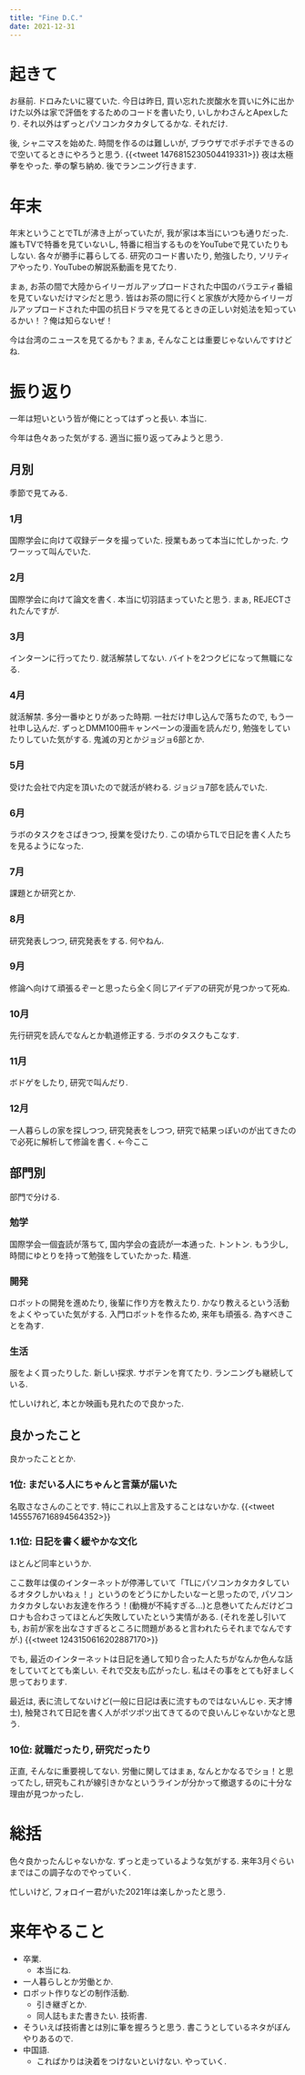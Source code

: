 ```yaml
---
title: "Fine D.C."
date: 2021-12-31
---
```


# 起きて
お昼前. ドロみたいに寝ていた. 今日は昨日, 買い忘れた炭酸水を買いに外に出かけた以外は家で評価をするためのコードを書いたり, いしかわさんとApexしたり. それ以外はずっとパソコンカタカタしてるかな. それだけ.

後, シャニマスを始めた. 時間を作るのは難しいが, ブラウザでポチポチできるので空いてるときにやろうと思う.
{{<tweet 1476815230504419331>}}
夜は太極拳をやった. 拳の撃ち納め. 後でランニング行きます.

# 年末
年末ということでTLが沸き上がっていたが, 我が家は本当にいつも通りだった. 誰もTVで特番を見ていないし, 特番に相当するものをYouTubeで見ていたりもしない. 各々が勝手に暮らしてる. 研究のコード書いたり, 勉強したり, ソリティアやったり. YouTubeの解説系動画を見てたり.

まぁ, お茶の間で大陸からイリーガルアップロードされた中国のバラエティ番組を見ていないだけマシだと思う. 皆はお茶の間に行くと家族が大陸からイリーガルアップロードされた中国の抗日ドラマを見てるときの正しい対処法を知っているかい！？俺は知らないぜ！

今は台湾のニュースを見てるかも？まぁ, そんなことは重要じゃないんですけどね.

# 振り返り
一年は短いという皆が俺にとってはずっと長い. 本当に.

今年は色々あった気がする. 適当に振り返ってみようと思う.

## 月別
季節で見てみる.
### 1月
国際学会に向けて収録データを撮っていた. 授業もあって本当に忙しかった. ウワーッって叫んでいた.

### 2月
国際学会に向けて論文を書く. 本当に切羽詰まっていたと思う. まぁ, REJECTされたんですが.

### 3月
インターンに行ってたり. 就活解禁してない. バイトを2つクビになって無職になる.

### 4月
就活解禁. 多分一番ゆとりがあった時期. 一社だけ申し込んで落ちたので, もう一社申し込んだ. ずっとDMM100冊キャンペーンの漫画を読んだり, 勉強をしていたりしていた気がする.
鬼滅の刃とかジョジョ6部とか.
### 5月
受けた会社で内定を頂いたので就活が終わる. ジョジョ7部を読んでいた.

### 6月
ラボのタスクをさばきつつ, 授業を受けたり. この頃からTLで日記を書く人たちを見るようになった.

### 7月
課題とか研究とか.

### 8月
研究発表しつつ, 研究発表をする. 何やねん.

### 9月
修論へ向けて頑張るぞーと思ったら全く同じアイデアの研究が見つかって死ぬ.

### 10月
先行研究を読んでなんとか軌道修正する. ラボのタスクもこなす.

### 11月
ボドゲをしたり, 研究で叫んだり.

### 12月
一人暮らしの家を探しつつ, 研究発表をしつつ, 研究で結果っぽいのが出てきたので必死に解析して修論を書く. ←今ここ

## 部門別
部門で分ける.

### 勉学
国際学会一個査読が落ちて, 国内学会の査読が一本通った. トントン.
もう少し, 時間にゆとりを持って勉強をしていたかった. 精進.
### 開発
ロボットの開発を進めたり, 後輩に作り方を教えたり. かなり教えるという活動をよくやっていた気がする. 入門ロボットを作るため, 来年も頑張る. 為すべきことを為す.

### 生活
服をよく買ったりした. 新しい探求. サボテンを育てたり. ランニングも継続している.

忙しいけれど, 本とか映画も見れたので良かった.

## 良かったこと
良かったこととか.

### 1位: まだいる人にちゃんと言葉が届いた
名取さなさんのことです. 特にこれ以上言及することはないかな.
{{<tweet 1455576716894564352>}}

### 1.1位: 日記を書く緩やかな文化
ほとんど同率というか. 

ここ数年は僕のインターネットが停滞していて「TLにパソコンカタカタしているオタクしかいねぇ！」というのをどうにかしたいなーと思ったので, パソコンカタカタしないお友達を作ろう！(動機が不純すぎる...)と息巻いてたんだけどコロナも合わさってほとんど失敗していたという実情がある. (それを差し引いても, お前が家を出なさすぎるところに問題があると言われたらそれまでなんですが.)
{{<tweet 1243150616202887170>}}

でも, 最近のインターネットは日記を通して知り合った人たちがなんか色んな話をしていてとても楽しい. それで交友も広がったし. 私はその事をとても好ましく思っております.

最近は, 表に流してないけど(一般に日記は表に流すものではないんじゃ. 天才博士), 触発されて日記を書く人がポツポツ出てきてるので良いんじゃないかなと思う.

### 10位: 就職だったり, 研究だったり
正直, そんなに重要視してない. 労働に関してはまぁ, なんとかなるでショ！と思ってたし, 研究もこれが線引きかなというラインが分かって撤退するのに十分な理由が見つかったし.

# 総括
色々良かったんじゃないかな. ずっと走っているような気がする. 来年3月ぐらいまではこの調子なのでやっていく.

忙しいけど, フォロイー君がいた2021年は楽しかったと思う.
# 来年やること

- 卒業.
  - 本当にね.
- 一人暮らしとか労働とか.
- ロボット作りなどの制作活動.
  - 引き継ぎとか.
  - 同人誌もまた書きたい. 技術書.
- そういえば技術書とは別に筆を握ろうと思う. 書こうとしているネタがぼんやりあるので.
- 中国語.
  - こればかりは決着をつけないといけない. やっていく.